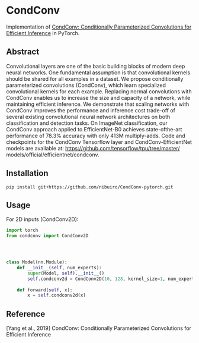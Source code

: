 # CondConv

Implementation of [CondConv: Conditionally Parameterized Convolutions for Efficient Inference](https://arxiv.org/abs/1904.04971) 
in PyTorch.

## Abstract

Convolutional layers are one of the basic building blocks of modern deep neural networks. One fundamental assumption is that convolutional kernels should
be shared for all examples in a dataset. We propose conditionally parameterized convolutions (CondConv), which learn specialized convolutional kernels
for each example. Replacing normal convolutions with CondConv enables us
to increase the size and capacity of a network, while maintaining efficient inference. We demonstrate that scaling networks with CondConv improves the
performance and inference cost trade-off of several existing convolutional neural
network architectures on both classification and detection tasks. On ImageNet
classification, our CondConv approach applied to EfficientNet-B0 achieves state-ofthe-art performance of 78.3% accuracy with only 413M multiply-adds. Code and
checkpoints for the CondConv Tensorflow layer and CondConv-EfficientNet models are available at: https://github.com/tensorflow/tpu/tree/master/
models/official/efficientnet/condconv.


## Installation

    pip install git+https://github.com/nibuiro/CondConv-pytorch.git

## Usage


For 2D inputs (CondConv2D):

```python
import torch
from condconv import CondConv2D




class Model(nn.Module):
    def __init__(self, num_experts):
        super(Model, self).__init__()
        self.condconv2d = CondConv2D(10, 128, kernel_size=1, num_experts=num_experts, dropout_rate=dropout_rate)
        
    def forward(self, x):
        x = self.condconv2d(x)
```

## Reference
[Yang et al., 2019] CondConv: Conditionally Parameterized Convolutions for Efficient Inference
